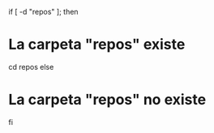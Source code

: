 if [ -d "repos" ]; then
  # La carpeta "repos" existe
  cd repos
else
  # La carpeta "repos" no existe
fi

